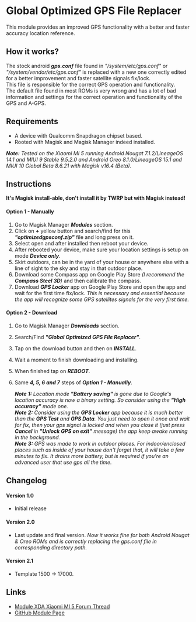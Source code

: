 # Global Optimized GPS File Replacer
This module provides an improved GPS functionality with a better and faster accuracy location reference.

## How it works?
   The stock android **_gps.conf_** file found in *"/system/etc/gps.conf"* or *"/system/vendor/etc/gps.conf"* is replaced with a new one correctly edited for a better improvement and faster satellite signals fix/lock.  
   This file is responsible for the correct GPS operation and functionality.  
   The default file found in most ROMs is very wrong and has a lot of bad information and settings for the correct operation and functionality of the GPS and A-GPS.  
   
## Requirements
- A device with Qualcomm Snapdragon chipset based.
- Rooted with Magisk and Magisk Manager indeed installed.

*__Note:__ Tested on the Xiaomi MI 5 running Android Nougat 7.1.2/LineageOS 14.1 and MIUI 9 Stable 9.5.2.0 and Android Oreo 8.1.0/LineageOS 15.1 and MIUI 10 Global Beta 8.6.21 with Magisk v16.4 (Beta).*

## Instructions
__It's Magisk install-able, don't install it by TWRP but with Magisk instead!__

#### Option 1 - Manually
1. Go to Magisk Manager **_Modules_** section.
2. Click on **_+_** yellow button and search/find for this **_"optimizedgpsconf.zip"_** file and long press on it.
3. Select open and after installed then reboot your device.
4. After rebooted your device, make sure your location settings is setup on mode **_Device only_**.
5. Skirt outdoors, can be in the yard of your house or anywhere else with a line of sight to the sky and stay in that outdoor place.
6. Download some Compass app on Google Play Store *(I recommend the **Compass Steel 3D**)* and then calibrate the compass.
7. Download **_GPS Locker_** app on Google Play Store and open the app and wait for the first time fix/lock. *This is necessary and essential because the app will recognize some GPS satellites signals for the very first time.*

#### Option 2 - Download
1. Go to Magisk Manager **_Downloads_** section.
2. Search/Find **_"Global Optimized GPS File Replacer"_**.
3. Tap on the download button and then on **_INSTALL_**.
4. Wait a moment to finish downloading and installing.
5. When finished tap on **_REBOOT_**.
6. Same **_4, 5, 6 and 7_** steps of **_Option 1 - Manually_**.

   *__Note 1:__ Location mode __"Battery saving"__ is gone due to Google's location accuracy is now a binary setting. So consider using the __"High accuracy"__ mode one.*  
   *__Note 2:__ Consider using the __GPS Locker__ app because it is much better than the __GPS Test__ and __GPS Data__. You just need to open it once and wait for fix, then your gps signal is locked and when you close it (just press __Cancel__ in __"Unlock GPS on exit"__ message) the app keep awake running in the background.*  
   *__Note 3:__ GPS was made to work in outdoor places. For indoor/enclosed places such as inside of your house don't forget that, it will take a few minutes to fix. It drains more battery, but is required if you're an advanced user that use gps all the time.*  
   
## Changelog
#### Version 1.0
- Initial release

#### Version 2.0
- Last update and final version. *Now it works fine for both Android Nougat & Oreo ROMs and is correctly replacing the gps.conf file in corresponding directory path.*

#### Version 2.1
- Template 1500 -> 17000.

## Links
- [Module XDA Xiaomi MI 5 Forum Thread](https://forum.xda-developers.com/mi-5/how-to/step-step-definitive-gps-solution-global-t3695769)
- [GitHub Module Page](https://github.com/Magisk-Modules-Repo/Global-Optimized-GPS-File-Replacer)
